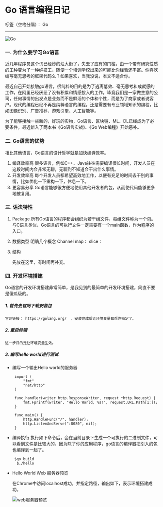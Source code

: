 # Go 语言编程日记

标签（空格分隔）： Go

---
![Go][1]


### 一. 为什么要学习Go语言

近几年程序员这个词已经炒的烂大街了，失去了应有的门槛，由一个带有研究性质的工种变为了一种纯技工，随便一个培训学校出来的可能比你经验还丰富。你喜欢编写毫无思考的框架代码么？如果喜欢，当我没说，本文不适合你。

最近自己开始接触go语言，很纯粹的目的是为了逃离低效、毫无思考和成就感的工作，在阿里已经厌恶了没有积累和情感投入的工作，毕竟我们是一家做生意的公司，任何事情的出发点是业务而不是鲜活的个体和个性，而是为了商家或者说客户。现代的编程已经不再是纯粹语言的编程，还是需要有专业领域知识的编程，比如图像识别、广告推荐、游戏引擎、人工智能等。

为了能够接触一些新的，好玩的实物，Go语言、区块链、ML、DL已经成为了必要条件。最近新入了两本书《Go语言实战》、《Go Web编程》开始恶补。

### 二. Go语言的优势


相比其他语言，Go语言的设计哲学就是加快编译效率。

 1. 编译效率高
    很多语言，例如C++、Java往往需要编译很长时间，开发人员在这段时间内会非常无聊，无聊到不知道会干出什么事情。
 2. 开发效率高
    每个开发人员都希望高效地工作，以便有充足的时间去干别的事情，比如优化一下重构一下，休息一下。
 3. 更容易分享
    Go语言能够很方便地使用其他开发者的包，从而使代码能够更多地被复用。



### 三. 语法特性


1. Package
    所有Go语言的程序都会组织为若干组文件，每组文件称为一个包。与C语言类似，Go语言的可执行文件一定需要有一个main函数，作为程序的入口。

2. 数据类型
明确几个概念
Channel
map：
slice：

3. 结构

    先放在这里，有时间再补充。
    
### 四. 开发环境搭建
Go语言的开发环境搭建非常简单，是我见到的最简单的开发环境搭建，简直不要是傻瓜级的。

##### 1. 首先去官网下载安装包
    官网链接： https://golang.org/  。安装完成后连环境变量都帮你搞定了。

##### 2. 重启终端
    这一步目的是让环境变量生效。

##### 3. 编写hello world进行测试

 - 编写一个输出Hello world的服务器
    
        import (
            "fmt"
            "net/http"
        )
        
        func handler(writer http.ResponseWriter, request *http.Request) {
            fmt.Fprintf(writer, "Hello World, %s!", request.URL.Path[1:]);
        }
        
        func main() {
            http.HandleFunc("/", handler);
            http.ListenAndServe(":8080", nil);
        }
    
    
 - 编译执行
    执行如下命令后，会在当前目录下生成一个可执行的二进制文件，可以看到文件是比较大的，因为除了你的应用程序，go语言的编译器把引入的包也编译到一起了。

        $go build
         $./hello
        
    
    

 - Hello World Web 服务器预览
 
    在Chrome中访问localhost成功，并指定路径，输出如下，表示环境搭建成功。

    ![web服务器预览][2]


  [1]: https://s1.ax2x.com/2017/12/26/Yj7WA.png
  [2]: https://s1.ax2x.com/2018/01/01/QuKAq.jpg
  
  
